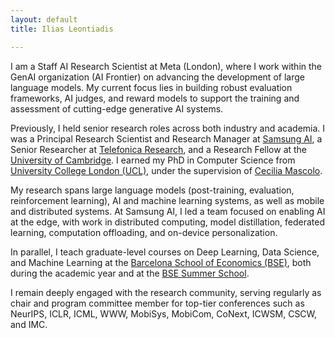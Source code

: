```yaml
---
layout: default
title: Ilias Leontiadis

---
```



I am a Staff AI Research Scientist at Meta (London), where I work within the GenAI organization (AI Frontier) on advancing the development of large language models. My current focus lies in building robust evaluation frameworks, AI judges, and reward models to support the training and assessment of cutting-edge generative AI systems.

Previously, I held senior research roles across both industry and academia. I was a Principal Research Scientist and Research Manager at [Samsung AI](https://research.samsung.com/aicenter_cambridge), a Senior Researcher at [Telefonica Research](http://www.tid.es/research), and a Research Fellow at the [University of Cambridge](https://www.cl.cam.ac.uk/). I earned my PhD in Computer Science from [University College London (UCL)](http://www.cs.ucl.ac.uk/home/), under the supervision of [Cecilia Mascolo](https://www.cl.cam.ac.uk/~cm542/).

My research spans large language models (post-training, evaluation, reinforcement learning), AI and machine learning systems, as well as mobile and distributed systems. At Samsung AI, I led a team focused on enabling AI at the edge, with work in distributed computing, model distillation, federated learning, computation offloading, and on-device personalization.

In parallel, I teach graduate-level courses on Deep Learning, Data Science, and Machine Learning at the [Barcelona School of Economics (BSE)](http://www.barcelonagse.eu/study/masters-programs/data-science), both during the academic year and at the [BSE Summer School](http://www.barcelonagse.eu/study/summer-school/data-science).

I remain deeply engaged with the research community, serving regularly as chair and program committee member for top-tier conferences such as NeurIPS, ICLR, ICML, WWW, MobiSys, MobiCom, CoNext, ICWSM, CSCW, and IMC.
